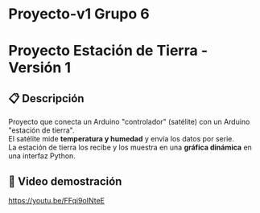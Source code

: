 # Proyecto-v1 Grupo 6

# Proyecto Estación de Tierra - Versión 1

## 📋 Descripción
Proyecto que conecta un Arduino "controlador" (satélite) con un Arduino "estación de tierra".  
El satélite mide **temperatura y humedad** y envía los datos por serie.  
La estación de tierra los recibe y los muestra en una **gráfica dinámica** en una interfaz Python.

## 🧪 Video demostración
https://youtu.be/FFqi9oINteE

